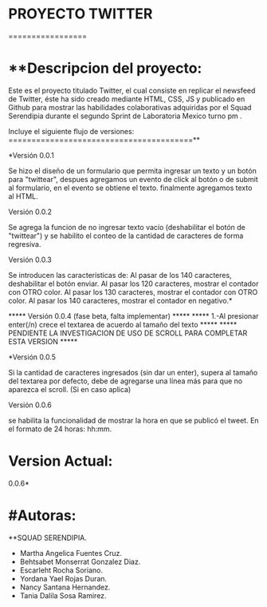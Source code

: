 # PROYECTO TWITTER
=================

**Descripcion del proyecto:
=========================

Este es el proyecto titulado Twitter,  el cual consiste en replicar el newsfeed de Twitter,
éste ha sido creado mediante HTML, CSS, JS y publicado en Github para mostrar las habilidades
colaborativas adquiridas por el Squad Serendipia durante el segundo Sprint de Laboratoria Mexico turno pm .

Incluye el siguiente flujo de versiones:
========================================**

*Versión 0.0.1

Se hizo el diseño de un formulario que permita ingresar un texto y un botón para "twittear",
despues agregamos un evento de click al botón o de submit al formulario, en el evento se
obtiene el texto. finalmente agregamos texto al HTML.

Versión 0.0.2

Se agrega la funcion de no ingresar texto vacío (deshabilitar el botón de "twittear")
y se habilito el conteo de la cantidad de caracteres de forma regresiva.

Versión 0.0.3

Se introducen las caracteristicas de:
Al pasar de los 140 caracteres, deshabilitar el botón enviar.
Al pasar los 120 caracteres, mostrar el contador con OTRO color.
Al pasar los 130 caracteres, mostrar el contador con OTRO color.
Al pasar los 140 caracteres, mostrar el contador en negativo.*

*****             Versión 0.0.4 (fase beta, falta implementar)                  *****
***** 1.-Al presionar enter(/n) crece el textarea de acuerdo al tamaño del texto  *****
***** PENDIENTE LA INVESTIGACION DE USO DE SCROLL PARA COMPLETAR ESTA VERSION     *****


*Versión 0.0.5

Si la cantidad de caracteres ingresados (sin dar un enter), supera al tamaño del textarea
por defecto, debe de agregarse una línea más para que no aparezca el scroll. (Si en caso aplica)

Versión 0.0.6

se habilita la funcionalidad de mostrar la hora en que se publicó el tweet.
En el formato de 24 horas: hh:mm.


Version Actual:
==============
0.0.6*


#Autoras:
========
**SQUAD SERENDIPIA.

- Martha Angelica Fuentes Cruz.
- Behtsabet Monserrat Gonzalez Diaz.
- Escarleht Rocha Soriano.
- Yordana Yael Rojas Duran.
- Nancy Santana Hernandez.
- Tania Dalila Sosa Ramirez.
